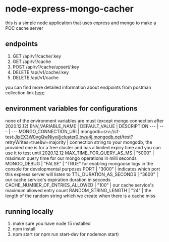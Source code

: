 # node-express-mongo-cacher
this is a simple node application that uses express and mongo to make a POC cache server

## endpoints
1. GET /api/v1/cache/:key
2. GET /api/v1/cache
3. POST /api/v1/cache/upsert/:key
4. DELETE /api/v1/cache/:key
5. DELETE /api/v1/cache

you can find more detailed information about endpoints from postman collection link [here](https://www.getpostman.com/collections/25996fa57a7521a716b5)

## environment variables for configurations

none of the environment variables are must (except mongo connection after 2020.12.12)
ENV_VARIABLE_NAME | DEFAULT_VALUE | DESCRIPTION
--- | --- | ---
MONGO_CONNECTION_URI | mongodb+srv://cf-test:JjxEX3W0vgQwNiyx@cluster0.bwu4j.mongodb.net/test?retryWrites=true&w=majority | connection string to your mongodb, the provided one is for a free cluster and has a limited expiry time and you can use it to test until 2020.12.12
MAX_TIME_FOR_QUERY_AS_MS | "5000" | maximum query time for our mongo operations in milli seconds
MONGO_DEBUG | "FALSE" | "TRUE" for enabling mongoose logs in the console for developmental purposes
PORT | "3000" | indicates which port this express server will listen to
TTL_DURATION_AS_SECONDS | "3600" | our cache service's expiration duration in seconds
CACHE_NUMBER_OF_ENTRIES_ALLOWED | "100" | our cache service's maximum allowed entry count
RANDOM_STRING_LENGTH | "24" | the length of the random string which we create when there is a cache miss

## running locally
1. make sure you have node 15 installed
2. npm install
3. npm start (or npm run start-dev for nodemon start)
